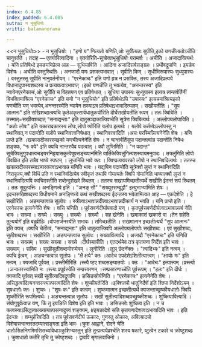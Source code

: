 ```yaml
---
index: 6.4.85
index_padded: 6.4.085
sutra: न भूसुधियोः
vritti: balamanorama

---
```

<<न भूसुधियोः>> - न भूसुधियोः । "इणो य" णित्यतो यणिति,ओः सुपी॑त्यतः सुपीति,इको यणची॑त्यतोऽचीति चानुवर्तते । तदाह — एतयोरित्यादिना । एतयोरिति-सूत्रोक्तभूसुधियोः परामर्शः । अचीति । अजादावित्यर्थः । यणि प्रतिषिध्दे इयङमभिप्रेत्य आह — सुधियाविति । आदिना अजादिसर्वसङ्ग्रहः । प्रधीवद्रूपाणि । इयङेव विशेषः । अचीति वस्तुस्थितिः । अनजादौ यणः प्रसक्त्यभावात् । सुपीति किम्  । सुधीभिरूपास्यः सुध्युपास्यः । वस्तुतस्तु सूपीति नानुवर्तनीयम् । "एरनेकाचः" इति यणो ह्रत्र न प्रसक्तिः, तस्य अजादिप्रत्यये विधानादुपास्यशब्दस्य च प्रत्ययत्वाऽभावात् ।इको यणची॑ति तु भवत्येव, "अनन्तरस्य" इति न्यायेनएरनेकाचः॑,ओः सुपी॑ति च विहतयण एव प्रतिषेधात् । सुधिया उपास्यः सुध्युपास्य इत्यत्र त्वन्तर्वर्तिनीं विभक्तिमाश्रित्य "एरनेकाचः" इति यणो "न भूसुधियोः" इति प्रतिषेधेऽपि "उपास्यः" इत्यचमाश्रित्यइको यणची॑ति यण् भवत्येव,अनन्तरस्ये॑ति न्यायेन तस्याऽत्र प्रतिषेधाऽभावादित्यलम् । सखीयतीति । "सुप आत्मनः" इति सखिशब्दात्क्यचि कृतेअकृत्सार्वधातुकयो॑रिति दीर्घेसखीयती॑ति रूपम् । ततः क्विबिति । तस्मात्=सखीयशब्दात् "सनाद्यन्ताः" इति दातुसञ्ज्ञकात्क्विप्चे॑ति सूत्रेण क्विबित्यर्थः । अल्लोपयलोपाविति । "अतोः लोपः" इति यकारादकारस्य लोपः,लोपो व्यो॑रिति यलोप इत्यर्थः । यलोपे कर्तव्येऽल्लोपस्तु न स्थानिवत्,न पदान्ते॑ति यलोपे स्थानिवत्त्वनिषेधात् । स्थानिवत्त्वादिति ।अचः परस्मिन्नित्यनेने॑ति शेषः । यणि प्राप्ते इति ।खकारादीकारस्यइको यणचीत्यनेने॑ति शेषः । न चान्तर्वर्तिसुपा पदान्तत्वा॑न्न पदान्ते॑ति निषेधः शङ्क्यः, "नः क्ये" इति क्यचि नान्तस्यैव पदत्वात् । क्वौ लुप्तिमिति । "न पदान्त" सूत्रेक्विलुगुपधात्वचङ्परनिह्र्यासकुत्वेषूपसङ्ख्यान॑मिति वार्तिकेक्विलु॑गित्यंशस्यायमनुवादः । तत्रलु॑गिति लोपो विवक्षित इति तत्रैव भाष्ये स्पष्टम् । लुप्तमिति भावे क्तः । क्विप्प्रत्ययपरको लोपो न स्थानिवदित्यर्थः । ततस्च खकारादीकारस्याऽच्परकत्वाऽभावान्न यणिति भावः । यद्यपिन पदान्ते॑ति सूत्रेक्वौ लुप्तं न स्थानिव॑दिति निराकृत्य,क्वौ विधिं प्रति न स्थानिव॑दित्येव स्वीकृतं तथापि गोमत्यतेः क्विपि गोमानिति भाष्यात्क्वौ लुप्तं न स्थानिवदित्यपि क्वचिदस्तीति शब्देन्दुशेखरे स्थितम् । ततस्च सखायमिच्छतीत्यर्थे सखीति ईदन्तं रूपं स्थितम् । ततः सुबुत्पत्तिः । अनङ्णित्वे इति । "अनङ् सौ" "सख्युरसम्बुद्धौ" इत्युभाभ्या॑मिति शेषः । इदन्तसखिशब्दस्य विधीयमाने अनङ्णित्त्वे कथं सखीशब्दस्य ईदन्तस्य भवेतामित्यत आह — एकदेशेति । हे सखीरिति । अङ्यन्तत्वान्न सुलोपः । स्त्रीत्वाऽभावान्नदीत्वाऽभावान्नदीकार्यं न भवति । यणि प्राप्ते इति ।एरनेकाचः इत्यनेने॑ति शेषः । शसि यणिति । पूर्वसवर्णदीर्घापवादो यण् । कृतपूर्वसवर्णदीर्घत्वाऽभावान्नत्वं नेति भावः । सख्या । सख्ये । सख्युः । सख्योः । सख्यौ । सह खेनेति । खमाकाशं खकारो वा ।तेन सहेति तुल्ययोगे॑ इति बहुव्रीहिः ।वोपसर्जनस्ये॑ति सभावः । तमिच्छतीति । सखमात्मन इच्छतीत्यर्थे "सुप आत्मनः" इति क्यच् ।क्यचि चे॑तीत्वं, "सनाद्यन्ताः" इति धातुत्वात्क्विपि अल्लोपयलोपयोः सखीशब्दः । एवं सुखीशब्दः, सुतीशब्दश्च । सखीरिति । अङ्यन्तत्वान्न सुलोपः । सख्यावित्यादि । अजादौ "एरनेकाचः" इति यणिति भावः । सख्यम् । सख्यः सख्या । सख्ये ।दीर्घस्यापीति । एतदर्थमेव तत्र कृतयणा निर्देश इति भावः । सख्याम् । सख्यि । सुखीसुतीशब्दयोरप्येवम् । लूनीरिति ।लूञ् छेदने॑क्तः । "त्वादिभ्यः" इति नत्वम् । क्यचि ईत्वम् । अङ्यन्त्रत्वान्न सुलोपः । "क्षै क्षये" क्तः ।आदेच उपदेशेऽशिती॑त्यात्त्वम् । "क्षायोः मः" इति मत्वम् । क्यजादि पूर्ववत् । प्रस्तीमीरिति ।स्त्यै ष्टए शब्दसङ्घातयोः । क्तः । "आदेचः" इत्यात्त्वम् ।प्रस्त्यो ।ञन्यतरस्या॑मिति मः ।स्त्यः प्रपूर्वस्ये॑ति सम्प्रसारणम् ।सम्प्रसारणाच्चे॑ति पूर्वरूपम् । "हलः" इति दीर्घः । क्यजादि पूर्ववत् सखी सुतीत्यादिवद्रूपाणि । ङसिङसोर्यणिति । "एरनेकाचः" इत्यनेने॑ति शेषः ।असिद्धत्वा॑दित्यनन्तरन्त्यात्परत्वा॑दिति शेषः । शुष्कीयतेरिति ।इक्शितपौ धातुनिर्देशे॑ इति श्तिपा निर्देशोऽयम् । शुषधातोः क्तः । शुष्कः । "शुषः कः" इति कत्वम् । शुष्कमात्मन इच्छतीत्यर्थे क्यजन्ताच्छुष्कीयधातोः क्विपि शुष्कीरिति रूपमित्यर्थः । अङ्यन्तत्वान्न सुलोपः । सखी सुतीत्यादिशब्दवच्छुष्कीशब्दः । शुष्कियावित्यादि । संयोगुपूर्वत्वान्न यण्, किं तु इयङिति विशेष इति इति भावः । ङसिङसोः शुष्किय इति । न च कत्वस्याऽसिद्धत्वात्ख्यत्यात्परत्नादुत्त्वं शङ्क्यम्, #इयङादेशे सति कृतयणादेशत्वाऽभावादिति भावः । इति ईदन्ताः । शम्भुर्हरिवदिति । तत्र पूर्वसवर्णदीर्घ ऊकारः, गुणस्तु ओकारः, अवित्यादयो विशेषास्त्वान्तरतदम्यात्सङ्गता इति भावः ।क्रुश आह्वाने, रोदने चे॑ति धातोःसितनिगमिमसिसच्यविधाञ्क्रुशिभ्यस्तुन् इति तुन्प्रत्ययेव्रश्चे॑ति शस्य षकारे, ष्टुत्वेन टकारे च क्रोष्टुशब्दः । क्रुशधातो कर्तरि तृचि तु क्रोष्टृशब्दः । द्वावपि सृगालवाचिनो । 